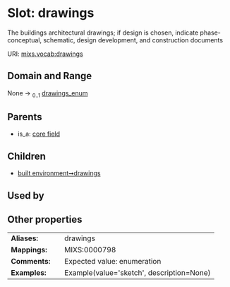 
# Slot: drawings


The buildings architectural drawings; if design is chosen, indicate phase-conceptual, schematic, design development, and construction documents

URI: [mixs.vocab:drawings](https://w3id.org/mixs/vocab/drawings)


## Domain and Range

None &#8594;  <sub>0..1</sub> [drawings_enum](drawings_enum.md)

## Parents

 *  is_a: [core field](core_field.md)

## Children

 *  [built environment➞drawings](built_environment_drawings.md)

## Used by


## Other properties

|  |  |  |
| --- | --- | --- |
| **Aliases:** | | drawings |
| **Mappings:** | | MIXS:0000798 |
| **Comments:** | | Expected value: enumeration |
| **Examples:** | | Example(value='sketch', description=None) |

